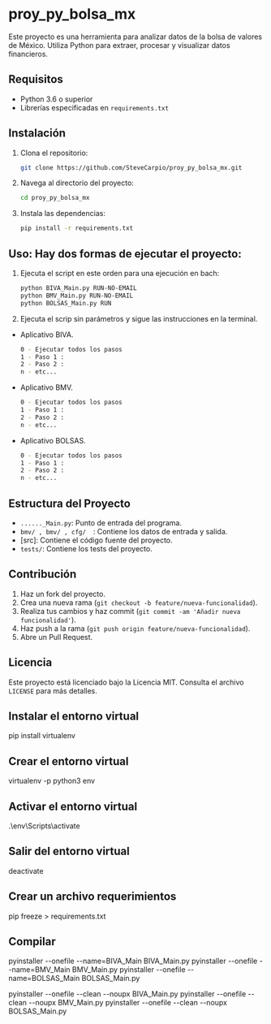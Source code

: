 # proy_py_bolsa_mx

Este proyecto es una herramienta para analizar datos de la bolsa de valores de México. Utiliza Python para extraer, procesar y visualizar datos financieros.

## Requisitos

- Python 3.6 o superior
- Librerías especificadas en `requirements.txt`

## Instalación

1. Clona el repositorio:
    ```sh
    git clone https://github.com/SteveCarpio/proy_py_bolsa_mx.git
    ```
2. Navega al directorio del proyecto:
    ```sh
    cd proy_py_bolsa_mx
    ```
3. Instala las dependencias:
    ```sh
    pip install -r requirements.txt
    ```

## Uso: Hay dos formas de ejecutar el proyecto:

1. Ejecuta el script en este orden para una ejecución en bach:
    ```sh
    python BIVA_Main.py RUN-NO-EMAIL
    python BMV_Main.py RUN-NO-EMAIL
    python BOLSAS_Main.py RUN
    ```
2. Ejecuta el scrip sin parámetros y sigue las instrucciones en la terminal.

- Aplicativo BIVA.
    ```sh
    0 - Ejecutar todos los pasos
    1 - Paso 1 : 
    2 - Paso 2 : 
    n - etc...
    ```
- Aplicativo BMV.
    ```sh
    0 - Ejecutar todos los pasos
    1 - Paso 1 : 
    2 - Paso 2 :
    n - etc...
    ```
- Aplicativo BOLSAS.
    ```sh
    0 - Ejecutar todos los pasos
    1 - Paso 1 : 
    2 - Paso 2 :
    n - etc...
    ```
## Estructura del Proyecto

- `......_Main.py`: Punto de entrada del programa.
- `bmv/ , bmv/ , cfg/  `: Contiene los datos de entrada y salida.
- [src]: Contiene el código fuente del proyecto.
- `tests/`: Contiene los tests del proyecto.

## Contribución

1. Haz un fork del proyecto.
2. Crea una nueva rama (`git checkout -b feature/nueva-funcionalidad`).
3. Realiza tus cambios y haz commit (`git commit -am 'Añadir nueva funcionalidad'`).
4. Haz push a la rama (`git push origin feature/nueva-funcionalidad`).
5. Abre un Pull Request.

## Licencia

Este proyecto está licenciado bajo la Licencia MIT. Consulta el archivo `LICENSE` para más detalles.

## Instalar el entorno virtual
pip install virtualenv

## Crear el entorno virtual
virtualenv -p python3 env  

## Activar el entorno virtual
.\env\Scripts\activate

## Salir del entorno virtual
deactivate

## Crear un archivo requerimientos 
pip freeze > requirements.txt

## Compilar
pyinstaller --onefile --name=BIVA_Main BIVA_Main.py
pyinstaller --onefile --name=BMV_Main BMV_Main.py
pyinstaller --onefile --name=BOLSAS_Main BOLSAS_Main.py

pyinstaller --onefile --clean --noupx BIVA_Main.py
pyinstaller --onefile --clean --noupx BMV_Main.py
pyinstaller --onefile --clean --noupx BOLSAS_Main.py


